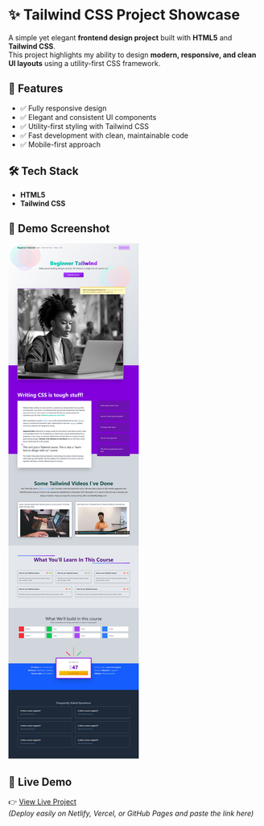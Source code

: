 # ✨ Tailwind CSS Project Showcase

A simple yet elegant **frontend design project** built with **HTML5** and **Tailwind CSS**.  
This project highlights my ability to design **modern, responsive, and clean UI layouts** using a utility-first CSS framework.

## 🚀 Features
- ✅ Fully responsive design  
- ✅ Elegant and consistent UI components  
- ✅ Utility-first styling with Tailwind CSS  
- ✅ Fast development with clean, maintainable code  
- ✅ Mobile-first approach  

## 🛠️ Tech Stack
- **HTML5**  
- **Tailwind CSS**  

## 📸 Demo Screenshot
![Project Screenshot](/public/images/Beginner-Tailwind.jpg)  

## 🔗 Live Demo
👉 [View Live Project](your-live-demo-link)  
*(Deploy easily on Netlify, Vercel, or GitHub Pages and paste the link here)*  

